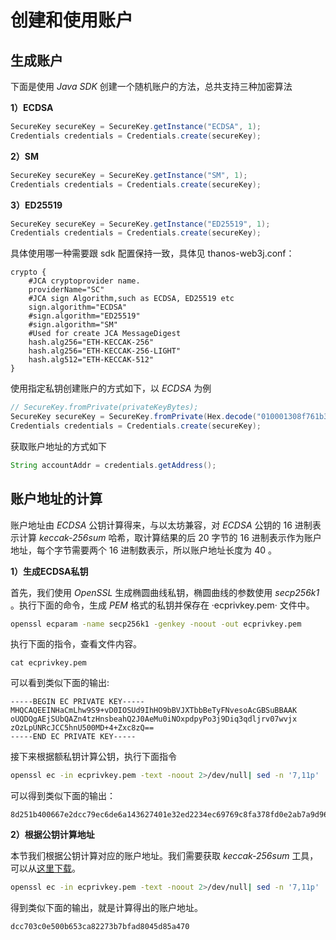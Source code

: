 # 创建和使用账户

## 生成账户 <a href="#id4.1-chuang-jian-he-shi-yong-zhang-hu-sheng-cheng-zhang-hu" id="id4.1-chuang-jian-he-shi-yong-zhang-hu-sheng-cheng-zhang-hu"></a>

下面是使用 *Java SDK* 创建一个随机账户的方法，总共支持三种加密算法

**1）ECDSA**

```java
SecureKey secureKey = SecureKey.getInstance("ECDSA", 1);
Credentials credentials = Credentials.create(secureKey);
```

**2）SM**

```java
SecureKey secureKey = SecureKey.getInstance("SM", 1);
Credentials credentials = Credentials.create(secureKey);
```

**3）ED25519**

```java
SecureKey secureKey = SecureKey.getInstance("ED25519", 1);
Credentials credentials = Credentials.create(secureKey);
```

具体使用哪一种需要跟 sdk 配置保持一致，具体见 thanos-web3j.conf：

```editorconfig
crypto {
    #JCA cryptoprovider name.
    providerName="SC"
    #JCA sign Algorithm,such as ECDSA, ED25519 etc
    sign.algorithm="ECDSA"
    #sign.algorithm="ED25519"
    #sign.algorithm="SM"
    #Used for create JCA MessageDigest
    hash.alg256="ETH-KECCAK-256"
    hash.alg256="ETH-KECCAK-256-LIGHT"
    hash.alg512="ETH-KECCAK-512"
}
```

使用指定私钥创建账户的方式如下，以 *ECDSA* 为例

```java
// SecureKey.fromPrivate(privateKeyBytes);
SecureKey secureKey = SecureKey.fromPrivate(Hex.decode("010001308f761b30da0baa33457550420bb8938d040a0c6f0582d9351fd5cead86ff12"));
Credentials credentials = Credentials.create(secureKey);
```

获取账户地址的方式如下

```java
String accountAddr = credentials.getAddress();
```

## 账户地址的计算 <a href="#id4.1-chuang-jian-he-shi-yong-zhang-hu-zhang-hu-di-zhi-de-ji-suan" id="id4.1-chuang-jian-he-shi-yong-zhang-hu-zhang-hu-di-zhi-de-ji-suan"></a>

账户地址由 *ECDSA* 公钥计算得来，与以太坊兼容，对 *ECDSA* 公钥的 16 进制表示计算 *keccak-256sum* 哈希，取计算结果的后 20 字节的 16 进制表示作为账户地址，每个字节需要两个 16 进制数表示，所以账户地址长度为 40 。

**1）生成ECDSA私钥**

首先，我们使用 *OpenSSL* 生成椭圆曲线私钥，椭圆曲线的参数使用 *secp256k1* 。执行下面的命令，生成 *PEM* 格式的私钥并保存在 ·ecprivkey.pem· 文件中。

```bash
openssl ecparam -name secp256k1 -genkey -noout -out ecprivkey.pem
```

执行下面的指令，查看文件内容。

```
cat ecprivkey.pem
```

可以看到类似下面的输出:

```
-----BEGIN EC PRIVATE KEY-----
MHQCAQEEINHaCmLhw9S9+vD0IOSUd9IhHO9bBVJXTbbBeTyFNvesoAcGBSuBBAAK
oUQDQgAEjSUbQAZn4tzHnsbeahQ2J0AeMu0iNOxpdpyPo3j9Diq3qdljrv07wvjx
zOzLpUNRcJCC5hnU500MD+4+Zxc8zQ==
-----END EC PRIVATE KEY-----
```

接下来根据额私钥计算公钥，执行下面指令

```bash
openssl ec -in ecprivkey.pem -text -noout 2>/dev/null| sed -n '7,11p' | tr -d ": \n" | awk '{print substr($0,3);}'
```

可以得到类似下面的输出：

```
8d251b400667e2dcc79ec6de6a143627401e32ed2234ec69769c8fa378fd0e2ab7a9d963aefd3bc2f8f1cceccba54351709082e619d4e74d0c0fee3e67173ccd
```

**2）根据公钥计算地址**

本节我们根据公钥计算对应的账户地址。我们需要获取 *keccak-256sum* 工具，可以从[这里下载](https://github.com/vkobel/ethereum-generate-wallet/tree/master/lib)。

```bash
openssl ec -in ecprivkey.pem -text -noout 2>/dev/null| sed -n '7,11p' | tr -d ": \n" | awk '{print substr($0,3);}' | ./keccak-256sum -x -l | tr -d ' -' | tail -c 41
```

得到类似下面的输出，就是计算得出的账户地址。

```
dcc703c0e500b653ca82273b7bfad8045d85a470
```
